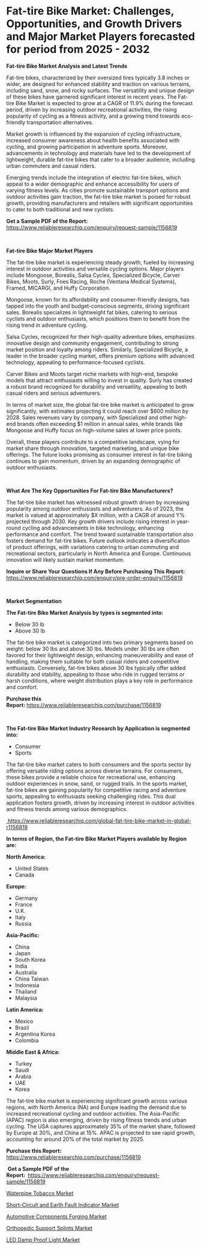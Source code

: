 <p><h1>Fat-tire Bike Market: Challenges, Opportunities, and Growth Drivers and Major Market Players forecasted for period from 2025 - 2032</h1></p><p><strong>Fat-tire Bike Market Analysis and Latest Trends</strong></p>
<p><p>Fat-tire bikes, characterized by their oversized tires typically 3.8 inches or wider, are designed for enhanced stability and traction on various terrains, including sand, snow, and rocky surfaces. The versatility and unique design of these bikes have garnered significant interest in recent years. The Fat-tire Bike Market is expected to grow at a CAGR of 11.9% during the forecast period, driven by increasing outdoor recreational activities, the rising popularity of cycling as a fitness activity, and a growing trend towards eco-friendly transportation alternatives.</p><p>Market growth is influenced by the expansion of cycling infrastructure, increased consumer awareness about health benefits associated with cycling, and growing participation in adventure sports. Moreover, advancements in technology and materials have led to the development of lightweight, durable fat-tire bikes that cater to a broader audience, including urban commuters and casual riders. </p><p>Emerging trends include the integration of electric fat-tire bikes, which appeal to a wider demographic and enhance accessibility for users of varying fitness levels. As cities promote sustainable transport options and outdoor activities gain traction, the fat-tire bike market is poised for robust growth, providing manufacturers and retailers with significant opportunities to cater to both traditional and new cyclists.</p></p>
<p><strong>Get a Sample PDF of the Report:&nbsp;</strong> <a href="https://www.reliableresearchiq.com/enquiry/request-sample/1156819?utm_campaign=120&utm_medium=2&utm_source=Github&utm_content=ia&utm_term=21032025&utm_id=fat-tire-bike">https://www.reliableresearchiq.com/enquiry/request-sample/1156819</a></p>
<p>&nbsp;</p>
<p><strong>Fat-tire Bike Major Market Players</strong></p>
<p><p>The fat-tire bike market is experiencing steady growth, fueled by increasing interest in outdoor activities and versatile cycling options. Major players include Mongoose, Borealis, Salsa Cycles, Specialized Bicycle, Carver Bikes, Moots, Surly, Foes Racing, Roche (Ventana Medical Systems), Framed, MICARGI, and Huffy Corporation.</p><p>Mongoose, known for its affordability and consumer-friendly designs, has tapped into the youth and budget-conscious segments, driving significant sales. Borealis specializes in lightweight fat bikes, catering to serious cyclists and outdoor enthusiasts, which positions them to benefit from the rising trend in adventure cycling.</p><p>Salsa Cycles, recognized for their high-quality adventure bikes, emphasizes innovative design and community engagement, contributing to strong market position and loyalty among riders. Similarly, Specialized Bicycle, a leader in the broader cycling market, offers premium options with advanced technology, appealing to performance-focused cyclists.</p><p>Carver Bikes and Moots target niche markets with high-end, bespoke models that attract enthusiasts willing to invest in quality. Surly has created a robust brand recognized for durability and versatility, appealing to both casual riders and serious adventurers.</p><p>In terms of market size, the global fat-tire bike market is anticipated to grow significantly, with estimates projecting it could reach over $600 million by 2028. Sales revenues vary by company, with Specialized and other high-end brands often exceeding $1 million in annual sales, while brands like Mongoose and Huffy focus on high-volume sales at lower price points.</p><p>Overall, these players contribute to a competitive landscape, vying for market share through innovation, targeted marketing, and unique bike offerings. The future looks promising as consumer interest in fat-tire biking continues to gain momentum, driven by an expanding demographic of outdoor enthusiasts.</p></p>
<p>&nbsp;</p>
<p><strong>What Are The Key Opportunities For Fat-tire Bike Manufacturers?</strong></p>
<p><p>The fat-tire bike market has witnessed robust growth driven by increasing popularity among outdoor enthusiasts and adventurers. As of 2023, the market is valued at approximately $X million, with a CAGR of around Y% projected through 2030. Key growth drivers include rising interest in year-round cycling and advancements in bike technology, enhancing performance and comfort. The trend toward sustainable transportation also fosters demand for fat-tire bikes. Future outlook indicates a diversification of product offerings, with variations catering to urban commuting and recreational sectors, particularly in North America and Europe. Continuous innovation will likely sustain market momentum.</p></p>
<p><strong>Inquire or Share Your Questions If Any Before Purchasing This Report:</strong> <a href="https://www.reliableresearchiq.com/enquiry/pre-order-enquiry/1156819?utm_campaign=120&utm_medium=2&utm_source=Github&utm_content=ia&utm_term=21032025&utm_id=fat-tire-bike">https://www.reliableresearchiq.com/enquiry/pre-order-enquiry/1156819</a></p>
<p>&nbsp;</p>
<p><strong>Market Segmentation</strong></p>
<p><strong>The Fat-tire Bike Market Analysis by types is segmented into:</strong></p>
<p><ul><li>Below 30 lb</li><li>Above 30 lb</li></ul></p>
<p><p>The fat-tire bike market is categorized into two primary segments based on weight: below 30 lbs and above 30 lbs. Models under 30 lbs are often favored for their lightweight design, enhancing maneuverability and ease of handling, making them suitable for both casual riders and competitive enthusiasts. Conversely, fat-tire bikes above 30 lbs typically offer added durability and stability, appealing to those who ride in rugged terrains or harsh conditions, where weight distribution plays a key role in performance and comfort.</p></p>
<p><strong>Purchase this Report:&nbsp;</strong><a href="https://www.reliableresearchiq.com/purchase/1156819?utm_campaign=120&utm_medium=2&utm_source=Github&utm_content=ia&utm_term=21032025&utm_id=fat-tire-bike">https://www.reliableresearchiq.com/purchase/1156819</a></p>
<p>&nbsp;</p>
<p><strong>The Fat-tire Bike Market Industry Research by Application is segmented into:</strong></p>
<p><ul><li>Consumer</li><li>Sports</li></ul></p>
<p><p>The fat-tire bike market caters to both consumers and the sports sector by offering versatile riding options across diverse terrains. For consumers, these bikes provide a reliable choice for recreational use, enhancing outdoor experiences in snow, sand, or rugged trails. In the sports market, fat-tire bikes are gaining popularity for competitive racing and adventure sports, appealing to enthusiasts seeking challenging rides. This dual application fosters growth, driven by increasing interest in outdoor activities and fitness trends among various demographics.</p></p>
<p><a href="https://www.reliableresearchiq.com/global-fat-tire-bike-market-in-global-r1156819?utm_campaign=120&utm_medium=2&utm_source=Github&utm_content=ia&utm_term=21032025&utm_id=fat-tire-bike">&nbsp;https://www.reliableresearchiq.com/global-fat-tire-bike-market-in-global-r1156819</a></p>
<p><strong>In terms of Region, the Fat-tire Bike Market Players available by Region are:</strong></p>
<p>
    <p> <strong> North America: </strong>
        <ul>
            <li>United States</li>
            <li>Canada</li>
        </ul>
        </p> 
    <p> <strong> Europe: </strong>
        <ul>
            <li>Germany</li>
            <li>France</li>
            <li>U.K.</li>
            <li>Italy</li>
            <li>Russia</li>
        </ul>
        </p> 
    <p> <strong> Asia-Pacific: </strong>
        <ul>
            <li>China</li>
            <li>Japan</li>
            <li>South Korea</li>
            <li>India</li>
            <li>Australia</li>
            <li>China Taiwan</li>
            <li>Indonesia</li>
            <li>Thailand</li>
            <li>Malaysia</li>
        </ul>
        </p> 
    <p> <strong> Latin America: </strong>
        <ul>
            <li>Mexico</li>
            <li>Brazil</li>
            <li>Argentina Korea</li>
            <li>Colombia</li>
        </ul>
        </p> 
    <p> <strong> Middle East & Africa: </strong>
        <ul>
            <li>Turkey</li>
            <li>Saudi</li>
            <li>Arabia</li>
            <li>UAE</li>
            <li>Korea</li>
        </ul>
    </p>
    </p>
<p><p>The fat-tire bike market is experiencing significant growth across various regions, with North America (NA) and Europe leading the demand due to increased recreational cycling and outdoor activities. The Asia-Pacific (APAC) region is also emerging, driven by rising fitness trends and urban cycling. The USA captures approximately 35% of the market share, followed by Europe at 30%, and China at 15%. APAC is projected to see rapid growth, accounting for around 20% of the total market by 2025.</p></p>
<p><strong>Purchase this Report: </strong><a href="https://www.reliableresearchiq.com/purchase/1156819?utm_campaign=120&utm_medium=2&utm_source=Github&utm_content=ia&utm_term=21032025&utm_id=fat-tire-bike">https://www.reliableresearchiq.com/purchase/1156819</a></p>
<p>&nbsp;<strong>Get a Sample PDF of the Report:&nbsp;&nbsp;</strong><a href="https://www.reliableresearchiq.com/enquiry/request-sample/1156819?utm_campaign=120&utm_medium=2&utm_source=Github&utm_content=ia&utm_term=21032025&utm_id=fat-tire-bike">https://www.reliableresearchiq.com/enquiry/request-sample/1156819</a></p>
<p><strong></strong></p>
<p><p><a href="https://github.com/vandelmanize/Market-Research-Report-List-1/blob/main/waterpipe-tobacco-market.md?utm_campaign=120&utm_medium=2&utm_source=Github&utm_content=ia&utm_term=21032025&utm_id=fat-tire-bike">Waterpipe Tobacco Market</a></p><p><a href="https://github.com/furnoirons9e/Market-Research-Report-List-1/blob/main/short-circuit-and-earth-fault-indicator-market.md?utm_campaign=120&utm_medium=2&utm_source=Github&utm_content=ia&utm_term=21032025&utm_id=fat-tire-bike">Short-Circuit and Earth Fault Indicator Market</a></p><p><a href="https://github.com/foddekampo/Market-Research-Report-List-1/blob/main/automotive-components-forging-market.md?utm_campaign=120&utm_medium=2&utm_source=Github&utm_content=ia&utm_term=21032025&utm_id=fat-tire-bike">Automotive Components Forging Market</a></p><p><a href="https://github.com/puttslukis59/Market-Research-Report-List-1/blob/main/orthopedic-support-splints-market.md?utm_campaign=120&utm_medium=2&utm_source=Github&utm_content=ia&utm_term=21032025&utm_id=fat-tire-bike">Orthopedic Support Splints Market</a></p><p><a href="https://github.com/saribuissawi/Market-Research-Report-List-1/blob/main/led-damp-proof-light-market.md?utm_campaign=120&utm_medium=2&utm_source=Github&utm_content=ia&utm_term=21032025&utm_id=fat-tire-bike">LED Damp Proof Light Market</a></p></p>